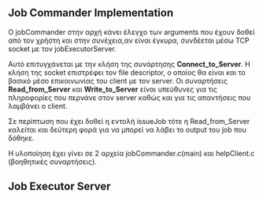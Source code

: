 ## Job Commander Implementation

Ο jobCommander στην αρχή κάνει έλεγχο των arguments που έχουν δοθεί από τον χρήστη και στην συνέχεια,αν είναι έγκυρα, συνδέεται μέσω TCP socket με τον jobExecutorServer. 

Αυτό επιτυγχάνεται με την κλήση της συνάρτησης **Connect_to_Server**. Η κλήση της socket επιστρέφει τον file descriptor, ο οποίος θα είναι και το βασικό μέσο επικοινωνίας του client με τον server. Οι συναρτήσεις **Read_from_Server** και **Write_to_Server** είναι υπεύθυνες για τις πληροφορίες που περνάνε στον server καθώς και για τις απαντήσεις που λαμβάνει ο client.

Σε περίπτωση που έχει δοθεί η εντολή issueJob τότε η Read_from_Server καλείται και δεύτερη φορά για να μπορεί να λάβει το output του job που δόθηκε.

Η υλοποίηση έχει γίνει σε 2 αρχεία jobCommander.c(main) και helpClient.c (βοηθητικές συναρτήσεις).

## Job Executor Server